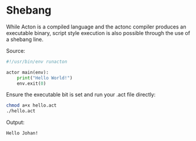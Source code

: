 # Shebang

While Acton is a compiled language and the actonc compiler produces an executable binary, script style execution is also possible through the use of a shebang line.

Source:
```python
#!/usr/bin/env runacton

actor main(env):
    print("Hello World!")
    env.exit(0)
```

Ensure the executable bit is set and run your .act file directly:
```sh
chmod a+x hello.act
./hello.act
```

Output:
```sh
Hello Johan!
```


